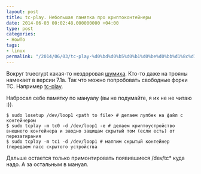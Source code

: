 ```yaml
---
layout: post
title: tc-play. Небольшая памятка про криптоконтейнеры
date: 2014-06-03 00:02:48.000000000 +04:00
type: post
categories:
- HowTo
tags:
- linux
permalink: "/2014/06/03/tc-play-%d0%bd%d0%b5%d0%b1%d0%be%d0%bb%d1%8c%d1%88%d0%b0%d1%8f-%d0%bf%d0%b0%d0%bc%d1%8f%d1%82%d0%ba%d0%b0/"
---
```

Вокруг truecrypt какая-то нездоровая [шумиха](http://habrahabr.ru/post/224491/ "Сайт TrueCrypt сообщает о закрытии проекта и предлагает переходить на BitLocker"). Кто-то даже на трояны намекает в версии 7.1а. Так что можно попробовать свободные форки TC. Например [tc-play](https://github.com/bwalex/tc-play "Free and simple TrueCrypt Implementation based on dm-crypt").

Набросал себе памятку по мануалу (вы не подумайте, я их не не читаю :)).

```shell
$ sudo losetup /dev/loop1 <path to file> # делаем лупбек на файл с контейнером
$ sudo tcplay -m tc0 -d /dev/loop1 -e # делаем криптоустройство внешнего контейнера и заодно защищам скрытый том (если есть) от перезатирания
$ sudo tcplay -m tc1 -d /dev/loop1 # маппим скрытый контейнер (передаем пасс скрытого устройства
```

Дальше остается только примонтировать появившиеся /dev/tc* куда надо. А за остальным в мануал.

